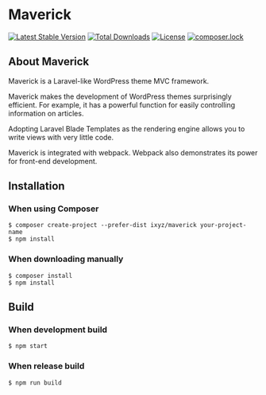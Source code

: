 # Maverick

[![Latest Stable Version](https://poser.pugx.org/ixyz/maverick/v/stable)](https://packagist.org/packages/ixyz/maverick)
[![Total Downloads](https://poser.pugx.org/ixyz/maverick/downloads)](https://packagist.org/packages/ixyz/maverick)
[![License](https://poser.pugx.org/ixyz/maverick/license)](https://packagist.org/packages/ixyz/maverick)
[![composer.lock](https://poser.pugx.org/ixyz/maverick/composerlock)](https://packagist.org/packages/ixyz/maverick)

## About Maverick
Maverick is a Laravel-like WordPress theme MVC framework.

Maverick makes the development of WordPress themes surprisingly efficient.
For example, it has a powerful function for easily controlling information on articles.

Adopting Laravel Blade Templates as the rendering engine allows you to write views with very little code.

Maverick is integrated with webpack. Webpack also demonstrates its power for front-end development.

## Installation

### When using Composer

```
$ composer create-project --prefer-dist ixyz/maverick your-project-name
$ npm install
```

### When downloading manually

```
$ composer install
$ npm install
```

## Build

### When development build

```
$ npm start
```

### When release build

```
$ npm run build
```
